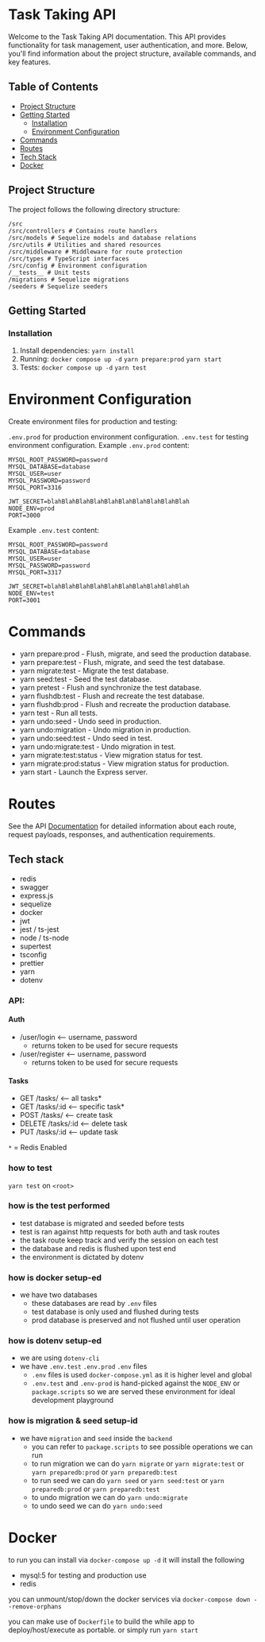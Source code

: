 # Task Taking API

Welcome to the Task Taking API documentation. This API provides functionality for task management, user authentication, and more. Below, you'll find information about the project structure, available commands, and key features.

## Table of Contents

- [Project Structure](#project-structure)
- [Getting Started](#getting-started)
  - [Installation](#installation)
  - [Environment Configuration](#environment-configuration)
- [Commands](#commands)
- [Routes](#routes)
- [Tech Stack](#tech-stack)
- [Docker](#docker)

## Project Structure

The project follows the following directory structure:

```
/src
/src/controllers # Contains route handlers
/src/models # Sequelize models and database relations
/src/utils # Utilities and shared resources
/src/middleware # Middleware for route protection
/src/types # TypeScript interfaces
/src/config # Environment configuration
/__tests__ # Unit tests
/migrations # Sequelize migrations
/seeders # Sequelize seeders
```

## Getting Started

### Installation


1. Install dependencies:
`yarn install`
2. Running: 
`docker compose up -d`
`yarn prepare:prod`
`yarn start`
3. Tests: 
`docker compose up -d`
`yarn test`

# Environment Configuration
Create environment files for production and testing:

`.env.prod` for production environment configuration.
`.env.test` for testing environment configuration.
Example `.env.prod` content:

```
MYSQL_ROOT_PASSWORD=password
MYSQL_DATABASE=database
MYSQL_USER=user
MYSQL_PASSWORD=password
MYSQL_PORT=3316

JWT_SECRET=blahBlahBlahBlahBlahBlahBlahBlahBlahBlah
NODE_ENV=prod
PORT=3000
```

Example `.env.test` content:

```
MYSQL_ROOT_PASSWORD=password
MYSQL_DATABASE=database
MYSQL_USER=user
MYSQL_PASSWORD=password
MYSQL_PORT=3317

JWT_SECRET=blahBlahBlahBlahBlahBlahBlahBlahBlahBlah
NODE_ENV=test
PORT=3001
```


# Commands
- yarn prepare:prod - Flush, migrate, and seed the production database.
- yarn prepare:test - Flush, migrate, and seed the test database.
- yarn migrate:test - Migrate the test database.
- yarn seed:test - Seed the test database.
- yarn pretest - Flush and synchronize the test database.
- yarn flushdb:test - Flush and recreate the test database.
- yarn flushdb:prod - Flush and recreate the production database.
- yarn test - Run all tests.
- yarn undo:seed - Undo seed in production.
- yarn undo:migration - Undo migration in production.
- yarn undo:seed:test - Undo seed in test.
- yarn undo:migrate:test - Undo migration in test.
- yarn migrate:test:status - View migration status for test.
- yarn migrate:prod:status - View migration status for production.
- yarn start - Launch the Express server.


# Routes
See the API [Documentation](/api_docs) for detailed information about each route, request payloads, responses, and authentication requirements.

## Tech stack

- redis
- swagger
- express.js
- sequelize
- docker
- jwt
- jest / ts-jest
- node / ts-node
- supertest
- tsconfig
- prettier
- yarn
- dotenv


### API:

#### Auth

- /user/login <-- username, password
  - returns token to be used for secure requests
- /user/register <-- username, password
  - returns token to be used for secure requests

#### Tasks

- GET /tasks/ <-- all tasks\*
- GET /tasks/:id <-- specific task\*
- POST /tasks/ <-- create task
- DELETE /tasks/:id <-- delete task
- PUT /tasks/:id <-- update task

`*` = Redis Enabled

### how to test

`yarn test` on `<root>`

### how is the test performed

- test database is migrated and seeded before tests
- test is ran against http requests for both auth and task routes
- the task route keep track and verify the session on each test
- the database and redis is flushed upon test end
- the environment is dictated by dotenv

### how is docker setup-ed

- we have two databases
  - these databases are read by `.env` files
  - test database is only used and flushed during tests
  - prod database is preserved and not flushed until user operation

### how is dotenv setup-ed

- we are using `dotenv-cli`
- we have `.env.test` `.env.prod` `.env` files
  - `.env` files is used `docker-compose.yml` as it is higher level and global
  - `.env.test` and `.env-prod` is hand-picked against the `NODE_ENV` or `package.scripts` so we are served these environment for ideal development playground

### how is migration & seed setup-id

- we have `migration` and `seed` inside the `backend`
  - you can refer to `package.scripts` to see possible operations we can run
  - to run migration we can do `yarn migrate` or `yarn migrate:test` or `yarn preparedb:prod` or `yarn preparedb:test`
  - to run seed we can do `yarn seed` or `yarn seed:test` or `yarn preparedb:prod` or `yarn preparedb:test` 
  - to undo migration we can do `yarn undo:migrate`
  - to undo seed we can do `yarn undo:seed`


# Docker 
 to run you can install via `docker-compose up -d` 
 it will install the following
 - mysql:5 for testing and production use
 - redis 

 you can unmount/stop/down the docker services via 
 `docker-compose down --remove-orphans` 

you can make use of `Dockerfile` to build the while app to deploy/host/execute as portable. 
or simply run `yarn start` 
